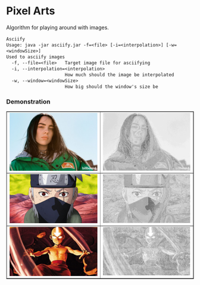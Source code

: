 # Pixel Arts

Algorithm for playing around with images. 

```
Asciify
Usage: java -jar asciify.jar -f=<file> [-i=<interpolation>] [-w=<windowSize>]
Used to asciify images
  -f, --file=<file>   Target image file for asciifying
  -i, --interpolation=<interpolation>
                      How much should the image be interpolated
  -w, --window=<windowSize>
                      How big should the window's size be
```

### Demonstration

<table border="1" width="100%">
    <tr>
        <td><img src="images/eilish.jpg" width="500"></td>
        <td><img src="images/eilish-output.png" width="500"></td>
    </tr>
    <tr>
        <td><img src="images/kakashi.jpg" width="500"></td>
        <td><img src="images/kakashi-output.png" width="500"></td>
    </tr>
    <tr>
        <td><img src="images/aang.png" width="500"></td>
        <td><img src="images/aang-output.png" width="500"></td>
    </tr>
</table>


